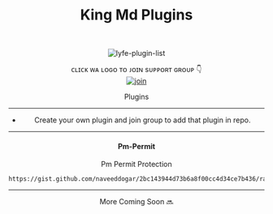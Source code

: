 
<h1 align="center"> King Md Plugins </h1>
<div align="center">
<br /> 
<p align="center"> <img src="https://komarev.com/ghpvc/?username=naveeddogar&label=Visitors%20count&color=10d9c3&style=plastic" alt="lyfe-plugin-list" /> </p>


ᴄʟɪᴄᴋ ᴡᴀ ʟᴏɢᴏ ᴛᴏ ᴊᴏɪɴ sᴜᴘᴘᴏʀᴛ ɢʀᴏᴜᴘ 👇 
<br> [![join](https://raw.githubusercontent.com/SecktorBot/Brandimages/main/secktor.png)](https://whatsapp.com/channel/0029Va66s2IJENxvTJjUtM1w)
  <div align="center"  
<h4 align="center">Plugins</h1>

---

- Create your own plugin and join group to add that plugin in repo.

---

<h4 align="center">  Pm-Permit </h1>

Pm Permit Protection
```
https://gist.github.com/naveeddogar/2bc143944d73b6a8f00cc4d34ce7b436/raw
```


---

More Coming Soon 🔜
